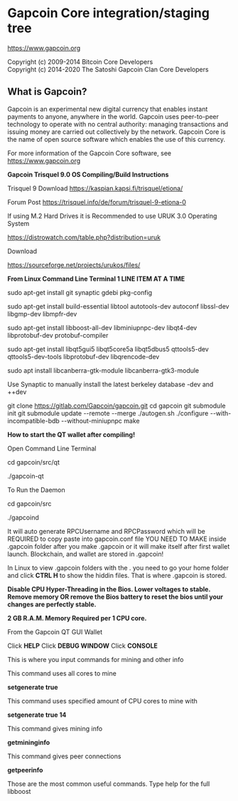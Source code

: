 Gapcoin Core integration/staging tree
=====================================

https://www.gapcoin.org

Copyright (c) 2009-2014 Bitcoin Core Developers
<br>
Copyright (c) 2014-2020 The Satoshi Gapcoin Clan Core Developers

**What is Gapcoin?**
----------------

Gapcoin is an experimental new digital currency that enables instant payments to
anyone, anywhere in the world. Gapcoin uses peer-to-peer technology to operate
with no central authority: managing transactions and issuing money are carried
out collectively by the network. Gapcoin Core is the name of open source
software which enables the use of this currency.

For more information of the Gapcoin Core software, see https://www.gapcoin.org


**Gapcoin Trisquel 9.0 OS Compiling/Build Instructions**


Trisquel 9 Download https://kaspian.kapsi.fi/trisquel/etiona/

Forum Post https://trisquel.info/de/forum/trisquel-9-etiona-0

If using M.2 Hard Drives it is Recommended to use URUK 3.0 Operating System

https://distrowatch.com/table.php?distribution=uruk

Download

https://sourceforge.net/projects/urukos/files/

**From Linux Command Line Terminal 1 LINE ITEM AT A TIME**

sudo apt-get install git synaptic gdebi pkg-config

sudo apt-get install build-essential libtool autotools-dev autoconf libssl-dev libgmp-dev libmpfr-dev

sudo apt-get install libboost-all-dev libminiupnpc-dev libqt4-dev libprotobuf-dev protobuf-compiler

sudo apt-get install libqt5gui5 libqt5core5a libqt5dbus5 qttools5-dev qttools5-dev-tools libprotobuf-dev libqrencode-dev

sudo apt install libcanberra-gtk-module libcanberra-gtk3-module

Use Synaptic to manually install the latest berkeley database -dev and ++dev

git clone https://gitlab.com/Gapcoin/gapcoin.git
cd gapcoin
git submodule init
git submodule update --remote --merge
./autogen.sh
./configure --with-incompatible-bdb --without-miniupnpc
make




**How to start the QT wallet after compiling!**


Open Command Line Terminal

cd gapcoin/src/qt

./gapcoin-qt

To Run the Daemon 

cd gapcoin/src

./gapcoind

It will auto generate RPCUsername and RPCPassword which will be REQUIRED to copy paste into gapcoin.conf file YOU NEED TO MAKE inside .gapcoin folder after you make .gapcoin or it will make itself after first wallet launch.  Blockchain, and wallet are stored in .gapcoin!

In Linux to view .gapcoin folders with the . you need to go your home folder and click **CTRL H** to show the hiddin files.  That is where .gapcoin is stored.



**Disable CPU Hyper-Threading in the Bios.  Lower voltages to stable.  Remove memory OR remove the Bios battery to reset the bios until your changes are perfectly stable.**

**2 GB R.A.M. Memory Required per 1 CPU core.**





From the Gapcoin QT GUI Wallet

Click **HELP**
Click **DEBUG WINDOW**
Click **CONSOLE**

This is where you input commands for mining and other info

This command uses all cores to mine

**setgenerate true**

This command uses specified amount of CPU cores to mine with

**setgenerate true 14**

This command gives mining info

**getmininginfo**

This command gives peer connections

**getpeerinfo**

Those are the most common useful commands.  Type help for the full libboost









